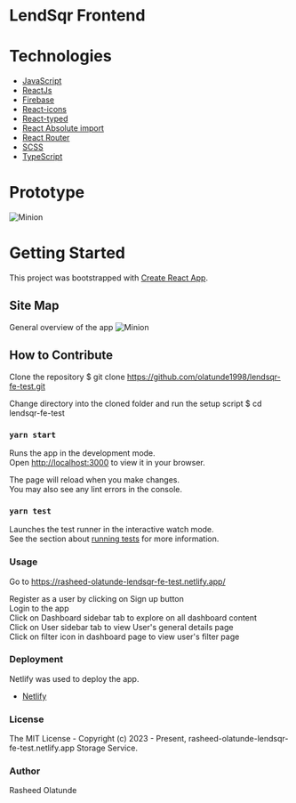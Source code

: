 # LendSqr Frontend 


# Technologies 
 + [JavaScript](https://www.javascript.io)
 + [ReactJs](https://www.reactjs.org/)
 + [Firebase](https://www.reduxjs.org/)
 + [React-icons](https://react-icons.github.io/react-icons/) 
 + [React-typed](https://www.npmjs.com/package/react-typed)
 + [React Absolute import](https://medium.com/geekculture/making-life-easier-with-absolute-imports-react-in-javascript-and-typescript-bbdab8a8a3a1) 
 + [React Router](https://reactrouter.com/en/main) 
 + [SCSS](https://sass-lang.com/documentation/syntax) 
 + [TypeScript](https://www.typescriptlang.org/) 

# Prototype
![Minion](/public/assets/img/login.png)


# Getting Started

This project was bootstrapped with [Create React App](https://github.com/facebook/create-react-app).


##  Site Map
General overview of the app
![Minion](/public/assets/img/sitemaps.png)



##  How to Contribute

Clone the repository
$ git clone https://github.com/olatunde1998/lendsqr-fe-test.git

Change directory into the cloned folder and run the setup script
$ cd lendsqr-fe-test 


### `yarn start`
Runs the app in the development mode.\
Open [http://localhost:3000](http://localhost:3000) to view it in your browser.

The page will reload when you make changes.\
You may also see any lint errors in the console.


### `yarn test`

Launches the test runner in the interactive watch mode.\
See the section about [running tests](https://facebook.github.io/create-react-app/docs/running-tests) for more information.


### Usage
Go to https://rasheed-olatunde-lendsqr-fe-test.netlify.app/

Register as a user by clicking on Sign up button\
Login to the app\
Click on Dashboard sidebar tab to explore on all dashboard content\
Click on User sidebar tab to view User's general details page\
Click on filter icon in dashboard page to view user's filter page

### Deployment
Netlify was used to deploy the app.
 + [Netlify](https://app.netlify.com/sites/rasheed-olatunde-lendsqr-fe-test/overview)

### License
The MIT License - Copyright (c) 2023 - Present, rasheed-olatunde-lendsqr-fe-test.netlify.app Storage Service.


### Author
Rasheed Olatunde






